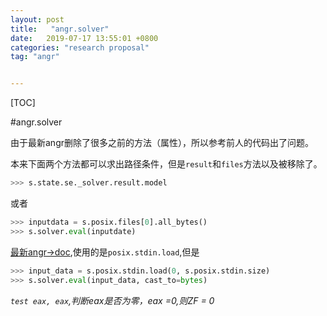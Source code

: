 ```yaml
---
layout: post
title:   "angr.solver"
date:   2019-07-17 13:55:01 +0800
categories: "research proposal"
tag: "angr"


---
```


[TOC]





#angr.solver

由于最新angr删除了很多之前的方法（属性），所以参考前人的代码出了问题。

本来下面两个方法都可以求出路径条件，但是`result`和`files`方法以及被移除了。

```python
>>> s.state.se._solver.result.model 
```

或者

```python
>>> inputdata = s.posix.files[0].all_bytes()
>>> s.solver.eval(inputdate)
```

[最新angr->doc](https://docs.angr.io/core-concepts/states#basic-execution),使用的是`posix.stdin.load`,但是

 ```python
>>> input_data = s.posix.stdin.load(0, s.posix.stdin.size)
>>> s.solver.eval(input_data, cast_to=bytes)
 ```

*`test eax, eax`,判断eax是否为零，eax =0,则ZF = 0*

